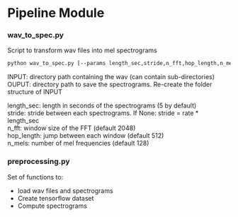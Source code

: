 # Pipeline Module

### wav_to_spec.py
Script to transform wav files into mel spectrograms
````bash
python wav_to_spec.py [--params length_sec,stride,n_fft,hop_length,n_mels] INPUT OUTPUT
````
INPUT: directory path containing the wav (can contain sub-directories)\
OUPUT: directory path to save the spectrograms. Re-create the folder structure of INPUT

length_sec: length in seconds of the spectrograms (5 by default)\
stride: stride between each spectrograms. If None: stride = rate * length_sec\
n_fft: window size of the FFT (default 2048)\
hop_length: jump between each window (default 512)\
n_mels: number of mel frequencies (default 128)


### preprocessing.py
Set of functions to:
- load wav files and spectrograms 
- Create tensorflow dataset
- Compute spectrograms
